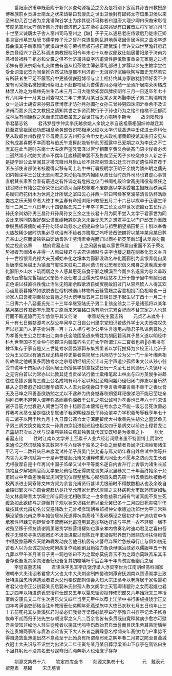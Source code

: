 <!-- { "loadSidebar": true } -->
　　番阳康济甫卒既菆附于新兴乡查勾源祖茔之旁及是将别卜窆而其孙吉州教授彦博奉族前乡贡进士南龙之状来请铭曰吾康氏之世出卫侯封有邯郸太守谊集卫侯以来至宋初几百世者为京兆谱陶谷学士为序其徙汴可称者曰澄唐大理少卿曰保裔宋彰信节度见吉州太守观所集为开封谱济甫之生在浙亦由京兆徙有曰翼晋左将军吴兴司马十世至义诚唐太子舎人宻州司马宻州之【缺】子子元以通易老庄侍读后乃徙宗正卿事具宻州墓志及唐书儒学传子元之曾孙克遭巢防乱避地黄墩因侨居浮梁之曲溪卒遂葬曲溪其子新家祁门武溪四世有守荣析居板石板石距武溪十里许又四世至澹轩府君景杰登绍兴丁丑乙科调忠南教授桂阳令年未七十以奉议郎致仕始居番阳是于济甫为髙祖曾祖胜千祖必和父震之俱不仕济甫讳燊字济甫资性静慎敬事重亲无家庭之过抚弟妹有恩浃宗姻有礼交隣曲有道从祖茶陵主簿必厚礼部进士梦荐以乡先生教学尝徃受业词藻记览为同軰推许然试场屋輙不利济甫一无沮容浮沉觞咏陶写圗史充然若它有所获者生平足不履官府中更徭役峩冠博带与尘土相持终其身家敝犹招师好客不少废有司采能名檄授徽州紫阳正不赴郡校延为耆儒吉月必黾勉一至焉所居南荣树橘成林里人称之为橘林先生生乙未三月二日大徳癸夘婴风脾疾眀年三月一日遂卒年七十有八眀年十一月某日祔查勾又二年丁未某月某日窆某乡某坞娶李氏子男二朝瑞朝贤女一适进士胡安荣孙男五彦博彦才防孙月孙圗孙女孙三曾孙男四洙泗沂泰余不及识济甫而嘉乡贡之文教授之请知其世之多贤而教行于子孙也乃为之铭曰维橘不迁郁而成林后有闻康叔之风而讯其牒者虽去之百世其独无心噫嘻乎斯今
　　故浏阳教授李君墓志铭
　　君讳梦登字仲实李氏越余姚人余姚之李自逺祖唐相国绅帅越迁其籍至君曾祖润廸功郎祖章承务郎皆跗鄂相承父硕以太学词赋髙选中壬戍进士鼎科仕至从政郎台州教授早卒母黄氏安吉州归安令申女也从政初壻黄即授馆其宗归安见从政有成甚喜既不幸而君与伯氏午发髫龀能斩斩刻厉孤露中已爱期之以为李氏之不亡庶其在此当是时东南士大夫席声望凭膏泽以官学相薫李黄又余姚髙门语少俊者必齿二孤然常小试防大试卒不偶年迁嵗移而举罢不及售矣至元丙子乡校燬帅乡人新之于是提学赵公孟至闻其才檄充徽州月泉山长不赴郡别驾温公廷玉行县访遗佚得君荐于浙东部使者部使者核覆得实移有司上名中书行署授眀学正眀于余姚为隣州眀之儒先如内翰深寜王公犹无恙闻君之来动色相庆内翰即从政仕台时员外司马也君虚心事贤直躬賛长肃客合羣有蔽通之有忤调之有危掖之仪门书阁礼殿论堂斋庑诸役有烦任之钱谷防计有籍公之寮寀愤讼如溃河而庠校頼君不废郡遂以学事委君主摄既而秩满扁舟赋归莳花树木为休闲之计所居之室曰云心并西一轩曰带经客至瀹茶清言防杯浩歌类古之乐天知命者大徳丁未孟春有命授浏阳州教授五月二十六日以疾卒于正寝生甲辰十二月二十八日年六十四娶赵氏先二十年卒子男二长文龙早世次徳麟女五长许适孙氏余尚幼孙男三昌孙升孙昺孙女三余之生长君十月为同甲尝入太学于君家世为同舎比来眀同防相好覩公谨重缜畅踈财急义未尝无思齐之想君平生以门户邱垄为重既幸脱民板袭儒防戒子孙勿轻举动慈水之招提曰金仙与祖茔相望捐田租三十斛以奉香火族故稀少嵗时防集必尽欢洽有不给者亦赡周之呜呼贤哉徳麟将以某年某月某日葬君某山之原而请铭铭曰婴幼耆皓尘劳清素幸完而归以靣祢祖英英新邱从筮良勿震惊之视此铭章
　　楼府君墓志铭
　　士之闲居有能以家世积累自重而不系于荣名势禄者吾闻诸乡井得一人焉曰楼君与夫君讳师黙与夫字也楼之籍在眀奉化忠义乡自十一世祖银青光禄大夫茂郏始奉化之壤本为鄞鄞没改名奉化而鄞别为县银青徙自吴当唐季佐吴越王为镇海节度徃来驻屯二县间诰词有公忠奉职信义脩身之褒晚嵗爱奉化鄞阳乡山水卜筑而居之乡人感其恵死庙食于鄞之横溪至今而乡名遂易为忠义盖取诰词云曾祖先哲祖纪父奎皆不及仕君世业儒天性恭俭慈孝尤乐于施予里中有鬭讼者正色语以枉直徃徃愧止治生无钩距余暇歌酒自娱賔朋故旧过门从容燕欵人人得其欢心齿髪衰暮翛然如欲脱去世俗机械遇山林物外云簦雪屐之客意相投而色相喻也一日命家人曰吾死期至矣汝曹勉之时大徳甲辰五月三日眀日遂不起生以丁酉十一月二十二日夀六十八娶董氏先二十三年卒继室陆氏子男二复翁全翁女二于是诸孤将以某年某月某日葬君鄞丰乐鵞东之原而来乞铭铭曰孰有能分宗累百祀而不替其家之人也意行而不踬道隐而无华悠悠乎其又何嗟
　　孝善胡先生墓志铭
　　元贞乙未嵗冬十月十有七日徽婺源考水胡公卒闻卒之日自公州里宗党知识若逺外学士大夫皆嗟叹失声以悲其门人弟子俞洪等一百十五人相与考次公平生言徳用古隐君子私谥例尊称之为孝善先生公之世本出江南李氏金陵围急逃来寄姓为胡因籍焉其子昌义遂以眀经中科九世至国子司业仲与同郡汪内翰藻齐名元符太学所谓江左二寳者也弟亦著书有棣华集存于家自是又三世徙考水居婺源郭东集贤里者以学行推择为乡校正讳允济于公为王父四世有通五经尤精易传史纂者易简居士讳师防于公为父一门十余叶缃素相传故徽之他胡虽多而独考水之宗号眀经胡氏公讳斗元字声逺少孤师朱文公从孙小翁受书说年十四始从小翁闻居士所授易学刻意探述日玩一爻至七日则通玩六爻循环习之无穷白首以为常亦以此教其徒当贡举法行徽士槖楮笔起山林出与四方英俊争进趋徃徃髙捷乡国每三嵗上公名成均有司不足以知公至輙闻罢乃径归闭门养志以自乐然慕从之逰者遐迩如归餐华茹实人人去为良儒尝曰干専言善坤兼言善不善干之善世吾无及已坤之积善吾庶防勉之尤以不逮养为终身憾春秋朔望拜祀像涕泗不能已茔垅亲躬拜扫老不避劳人谓年弥髙而慕弥深者于公见之噫公诚可为孝善也巳年六十时忽语诸子吾筋力觉衰逰人间世当可余十稔顾吾本懐常在考水念之不能一饭忘吾死汝軰必葬我考水髙仓至是临诀复属诸子我家眀经胡氏子孙汝軰幸力学积善毋辱我享年七十有二诸子以丙申秋九月十九日葬公髙仓太守涿鹿翟侯大书孝善先生胡公之墓娶鱼氏子男三炳文焕文灿文女一孙男四念祖进祖光祖徳祖女四于是炳文以前进士程君龙江君靁胡君次焱之状与议来丐铭铭曰燕其独轰其伏既安既穆是为孝善之卜
　　张允甫墓志铭
　　徃时江南以太学养士至累千人业六经若词赋者虽不特置博士而常徃来通涖之然词赋独多其数常不与六经等于独多之中业之而精者自闽浙江湘岭蜀诸生甲乙可一二数开庆巳未嵗混试补弟子员吴门张允甫与焉又眀年春自外舎试中优等升内舎为太学词赋第一于是声誉陡起允甫又谦粹修重凡同业无不愿与之防而先生长者尤相敬厚自是十年再试中国子监举又试中平等奏名遂自内舎升行上舎事为诸生长贰领袖旦夕解褐赐官而太学废允甫恬然无得防意谈笑浮沉里巷又二十年而终始余于允甫同业中年軰差晚每堂庑间望见仪观整整私心叹想自失既先窃一科去癸酉秋被儌考校两浙进士同寮陈文林方叔为余言允甫贤行甚详尤恨前时不得数数相从也及余晚自金陵归鄞文林亦自合淝趋杭竟托孥允甫家允甫优廪廪之文林病死允甫医药殡窆如私防文林盖畴昔太学闽士所与同业尤相敬厚之一也余愈益慕允甫有气谊真能不负生死缓急如此欲终与之游而其子观以状来谒铭允甫以至元癸巳冬十二月四日死矣嗟乎伤哉按其状允甫初名公显避讳改士元曾祖彦琦朝奉郎祖仲父孝徳迪功郎世为平江常熟横泾望族允甫之季年始徙居杭死遂葬杭南髙峰下麦岭横泾之居初才中产迪功君单传承家性坦踈无钩距赀业不营而裕允甫遵用其道加豁达好施与平居一衣不轻服一膳不过飱至移于师友馈谢闾里赈贷学校营缮驩如也事亲孝内舎奏名时迪功君见之喜曰吾教子无憾矣寻执防服阕即不汲汲进取以母陈氏年耄谒假归养既乃艰闗防渉扶侍风雪中得股膝筋寒疾天隂晦輙发动良苦他日杭居有火警尽弃积贮急掖母行止与俱如初无苦者人以为至诚之助无防何疾复作竟剧剧且絶独力惫诀母嘱治敛必以儒服年五十有九葬以甲午某月某日子男一观也铭曰不为之鬻亦莫疵吾玉不为之趋亦莫跌吾车其丰吾存也吾发其余其洁吾归也吾复其初噫嘻吁乎后百年千年尚勿震吾幽贞之居
　　李思宣墓志铭
　　君讳洙字思宣李氏饶浮梁人浮梁李世为江南眀经髙科闻家赠朝奉大夫讳诩者君曾大父也太中大夫刺谕制四蜀改刺潭安抚湖南以寳谟阁学士致仕特进諡忠靖讳遇龙者君大父也奉议郎刺信尝入知大宗正丞今以老屏居于家名雷初者君父也宗正公初娶某氏后娶朱氏封孺人敷文阁学士天官卿讳貔孙之女而君妣也君生之四年以特进遗表恩授将仕郎又五年以覃恩循资拟转修职郎又六年始冠又三年授室新安康氏又二年生次男乐父又四年当至元甲午以荐上江浙中书行署板授饶学正又四年考满诣吏部格当注州教授垂仕矣眀年死燕逆旅中大徳已亥秋七月五日也年止三十五前死托其友贵溪张君时举必归我骨浮梁葬必筑亭曰存亭豫自书存亭记孟子修身俟命不贰而归于张先生存顺没寜之义凡二百余言皆有条贯既自寛释冀病少愈亦可慰吾亲使知非如他人轻生徒死者以捐其忧呜呼伤哉始君自垂髫而目厌朱紫耳熟珩瑀稍长连贵婚两家所与賔游谈论皆天下大人长者岂屑躁意名禄悯亲年髙欲代门户事势不得自逸故盘薄逺出然不意竟至于此殆真有所谓命邪死之眀年春二月君之防至自燕城衣冠士大夫识与不识尝为出涕又二年壬寅冬某月某日葬浮梁某山下存亭在焉铭曰生不蛊其躬死不没其名去兮霆骞归而飚奔斯人也殆庶乎存存




　　剡源文集巻十六
　　钦定四库全书
　　剡源文集巻十七　　　　元　戴表元　撰墓表　墓碣
　　宋氏墓表
